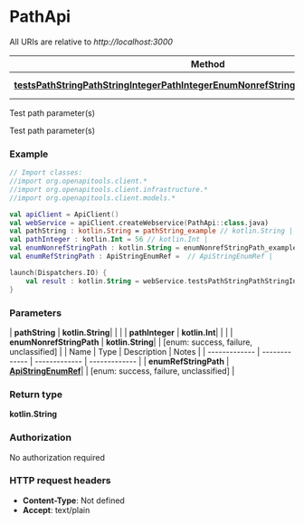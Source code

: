 # PathApi

All URIs are relative to *http://localhost:3000*

| Method | HTTP request | Description |
| ------------- | ------------- | ------------- |
| [**testsPathStringPathStringIntegerPathIntegerEnumNonrefStringPathEnumRefStringPath**](PathApi.md#testsPathStringPathStringIntegerPathIntegerEnumNonrefStringPathEnumRefStringPath) | **GET** path/string/{path_string}/integer/{path_integer}/{enum_nonref_string_path}/{enum_ref_string_path} | Test path parameter(s) |



Test path parameter(s)

Test path parameter(s)

### Example
```kotlin
// Import classes:
//import org.openapitools.client.*
//import org.openapitools.client.infrastructure.*
//import org.openapitools.client.models.*

val apiClient = ApiClient()
val webService = apiClient.createWebservice(PathApi::class.java)
val pathString : kotlin.String = pathString_example // kotlin.String | 
val pathInteger : kotlin.Int = 56 // kotlin.Int | 
val enumNonrefStringPath : kotlin.String = enumNonrefStringPath_example // kotlin.String | 
val enumRefStringPath : ApiStringEnumRef =  // ApiStringEnumRef | 

launch(Dispatchers.IO) {
    val result : kotlin.String = webService.testsPathStringPathStringIntegerPathIntegerEnumNonrefStringPathEnumRefStringPath(pathString, pathInteger, enumNonrefStringPath, enumRefStringPath)
}
```

### Parameters
| **pathString** | **kotlin.String**|  | |
| **pathInteger** | **kotlin.Int**|  | |
| **enumNonrefStringPath** | **kotlin.String**|  | [enum: success, failure, unclassified] |
| Name | Type | Description  | Notes |
| ------------- | ------------- | ------------- | ------------- |
| **enumRefStringPath** | [**ApiStringEnumRef**](.md)|  | [enum: success, failure, unclassified] |

### Return type

**kotlin.String**

### Authorization

No authorization required

### HTTP request headers

 - **Content-Type**: Not defined
 - **Accept**: text/plain

